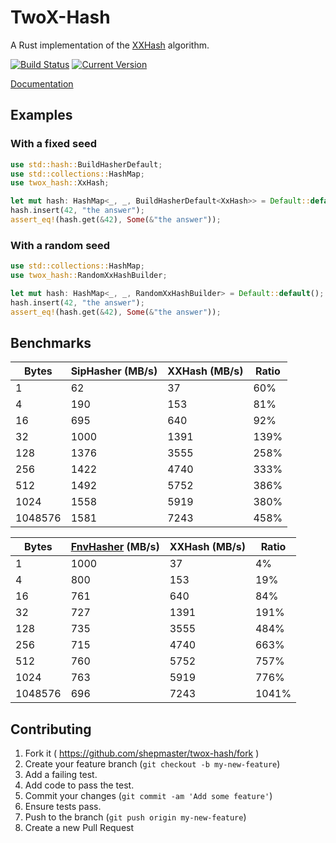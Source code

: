 # TwoX-Hash

A Rust implementation of the [XXHash] algorithm.

[![Build Status](https://travis-ci.org/shepmaster/twox-hash.svg)](https://travis-ci.org/shepmaster/twox-hash) [![Current Version](http://meritbadge.herokuapp.com/twox-hash)](https://crates.io/crates/twox-hash)

[Documentation](https://docs.rs/twox-hash/)

[XXHash]: https://github.com/Cyan4973/xxHash

## Examples

### With a fixed seed

```rust
use std::hash::BuildHasherDefault;
use std::collections::HashMap;
use twox_hash::XxHash;

let mut hash: HashMap<_, _, BuildHasherDefault<XxHash>> = Default::default();
hash.insert(42, "the answer");
assert_eq!(hash.get(&42), Some(&"the answer"));
```

### With a random seed

```rust
use std::collections::HashMap;
use twox_hash::RandomXxHashBuilder;

let mut hash: HashMap<_, _, RandomXxHashBuilder> = Default::default();
hash.insert(42, "the answer");
assert_eq!(hash.get(&42), Some(&"the answer"));
```

## Benchmarks

|   Bytes | SipHasher (MB/s) | XXHash (MB/s) | Ratio |
|---------|------------------|---------------|-------|
|       1 |               62 |            37 |   60% |
|       4 |              190 |           153 |   81% |
|      16 |              695 |           640 |   92% |
|      32 |             1000 |          1391 |  139% |
|     128 |             1376 |          3555 |  258% |
|     256 |             1422 |          4740 |  333% |
|     512 |             1492 |          5752 |  386% |
|    1024 |             1558 |          5919 |  380% |
| 1048576 |             1581 |          7243 |  458% |

|   Bytes | [FnvHasher][fnv] (MB/s) | XXHash (MB/s) | Ratio |
|---------|-------------------------|---------------|-------|
|       1 |                    1000 |            37 |    4% |
|       4 |                     800 |           153 |   19% |
|      16 |                     761 |           640 |   84% |
|      32 |                     727 |          1391 |  191% |
|     128 |                     735 |          3555 |  484% |
|     256 |                     715 |          4740 |  663% |
|     512 |                     760 |          5752 |  757% |
|    1024 |                     763 |          5919 |  776% |
| 1048576 |                     696 |          7243 | 1041% |

[fnv]: https://github.com/servo/rust-fnv

## Contributing

1. Fork it ( https://github.com/shepmaster/twox-hash/fork )
2. Create your feature branch (`git checkout -b my-new-feature`)
3. Add a failing test.
4. Add code to pass the test.
5. Commit your changes (`git commit -am 'Add some feature'`)
6. Ensure tests pass.
7. Push to the branch (`git push origin my-new-feature`)
8. Create a new Pull Request

